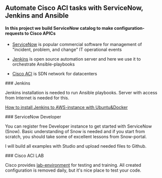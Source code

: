 
## Automate Cisco ACI tasks with ServiceNow, Jenkins and Ansible


#### In this project we build ServiceNow catalog to make configuration-requests to Cisco APICs

* [ServiceNow](https://en.wikipedia.org/wiki/ServiceNow) is popular commercial software for management of "incident, problem, and change" IT operational events 
  
* [Jenkins](https://www.jenkins.io/) is open source automation server and here we use it to orchestrate Ansible-playbooks
  
* [Cisco ACI](https://learningnetwork.cisco.com/s/article/what-is-cisco-aci-x) is SDN network for datacenters

<div>
### Jenkins

Jenkins installation is needed to run Ansible playbooks.
Server with access from Internet is needed for this.
  
<a href= "https://esath.github.io/jenkins.html">How to install Jenkins to AWS-instance with Ubuntu&Docker</a>
  
</div>
<div>
### ServiceNow Developer

You can register free Developer instance to get started with ServiceNow (Snow).
Basic understanding of Snow is needed and if you start from scratch, you should take some of excellent lessons from Snow-portal.

I will build all examples with Studio and upload needed files to Github.
</div>
<div>
### Cisco ACI LAB

Cisco provides <a href="https://developer.cisco.com/site/sandbox"> lab-environment</a> for testing and training.
All created configuration is removed daily, but it's nice place to test your code.
  
</div>

